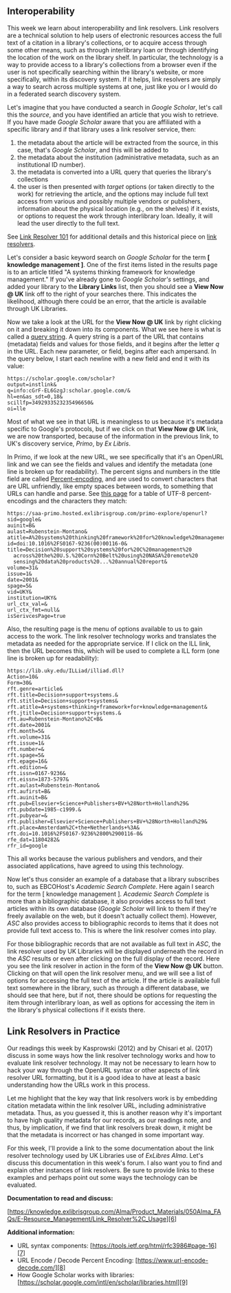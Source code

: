 ## Interoperability

This week we learn about interoperability and link resolvers. Link
resolvers are a technical solution to help users of electronic resources
access the full text of a citation in a library's collections, or to
acquire access through some other means, such as through interlibrary
loan or through identifying the location of the work on the library
shelf. In particular, the technology is a way to provide access to a
library's collections from a browser even if the user is not
specifically searching within the library's website, or more
specifically, within its discovery system. If it helps, link resolvers
are simply a way to search across multiple systems at one, just like
you or I would do in a federated search discovery system.

Let's imagine that you have conducted a search in *Google Scholar*,
let's call this the *source*, and you have identified an article that
you wish to retrieve. If you have made *Google Scholar* aware that you
are affiliated with a specific library and if that library uses a link
resolver service, then:

1. the metadata about the article will be extracted from the source, in
   this case, that's *Google Scholar*, and this will be added to 
2. the metadata about the institution (administrative metadata, such as
   an institutional ID number).
3. the metadata is converted into a URL query that queries the library's
   collections
4. the user is then presented with *target* options (or taken directly
   to the work) for retrieving the article, and the options may include
   full text access from various and possibly multiple vendors or
   publishers, information about the physical location (e.g., on the
   shelves) if it exists, or options to request the work through
   interlibrary loan. Ideally, it will lead the user directly to the
   full text.

See [Link Resolver 101][1] for additional details and this historical
piece on [link resolvers][2].

[1]:https://web.archive.org/web/20140419201741/http://lj.libraryjournal.com:80/2004/04/ljarchives/the-lure-of-linking/#LinkResolver
[2]:https://web.archive.org/web/20140419201741/http://lj.libraryjournal.com:80/2004/04/ljarchives/the-lure-of-linking/

Let's consider a basic keyword search on *Google Scholar* for the term
**[ knowledge management ]**. One of the first items listed in the
results page is to an article titled "A systems thinking framework for
knowledge management." If you've already gone to *Google Scholar's*
settings, and added your library to the **Library Links** list, then you
should see a **View Now @ UK** link off to the right of your searches
there. This indicates the likelihood, although there could be an error,
that the article is available through UK Libraries.

Now we take a look at the URL for the **View Now @ UK** link by right
clicking on it and breaking it down into its components. What we see
here is what is called a [query string][3]. A query string is a part of
the URL that contains (metadata) fields and values for those fields, and
it begins after the letter *q* in the URL. Each new parameter, or field,
begins after each ampersand. In the query below, I start each newline
with a new field and end it with its value:

```
https://scholar.google.com/scholar?
output=instlink&
q=info:cGrF-EL6GzgJ:scholar.google.com/&
hl=en&as_sdt=0,18&
scillfp=3492933523235496650&
oi=lle
```

[3]:https://en.wikipedia.org/wiki/Query_string

Most of what we see in that URL is meaningless to us because it's
metadata specific to Google's protocols, but if we click on that **View
Now @ UK** link, we are now transported, because of the information in
the previous link, to UK's discovery service, *Primo*, by *Ex Libris*.

In Primo, if we look at the new URL, we see specifically that it's an
OpenURL link and we can see the fields and values and identify the
metadata (one line is broken up for readability). The percent signs and
numbers in the title field are called [Percent-encoding][4], and are
used to convert characters that are URL unfriendly, like empty spaces
between words, to something that URLs can handle and parse. See [this
page][5] for a table of UTF-8 percent-encodings and the characters they
match:

[4]:https://en.wikipedia.org/wiki/Percent-encoding
[5]:https://www.w3schools.com/tags/ref_urlencode.asp

```
https://saa-primo.hosted.exlibrisgroup.com/primo-explore/openurl?
sid=google&
auinit=B&
aulast=Rubenstein-Montano&
atitle=A%20systems%20thinking%20framework%20for%20knowledge%20management&
id=doi:10.1016%2FS0167-9236(00)00116-0&
title=Decision%20support%20systems%20for%20C%20management%20
  across%20the%20U.S.%20Corn%20Belt%20using%20NASA%20remote%20
  sensing%20data%20products%20...%20annual%20report&
volume=31&
issue=1&
date=2001&
spage=5&
vid=UKY&
institution=UKY&
url_ctx_val=&
url_ctx_fmt=null&
isSerivcesPage=true
```

Also, the resulting page is the menu of options available to us to gain
access to the work. The link resolver technology works and translates
the metadata as needed for the appropriate service. If I click on the
ILL link, then the URL becomes this, which will be used to complete a
ILL form (one line is broken up for readability):

```
https://lib.uky.edu/ILLiad/illiad.dll?
Action=10&
Form=30&
rft.genre=article&
rft.title=Decision+support+systems.&
rft.stitle=Decision+support+systems&
rft.atitle=A+systems+thinking+framework+for+knowledge+management&
rft.jtitle=Decision+support+systems.&
rft.au=Rubenstein-Montano%2C+B&
rft.date=2001&
rft.month=5&
rft.volume=31&
rft.issue=1&
rft.number=&
rft.spage=5&
rft.epage=16&
rft.edition=&
rft.issn=0167-9236&
rft.eissn=1873-5797&
rft.aulast=Rubenstein-Montano&
rft.aufirst=B&
rft.auinit=B&
rft.pub=Elsevier+Science+Publishers+BV+%28North+Holland%29&
rft.pubdate=1985-c1999.&
rft.pubyear=&
rft.publisher=Elsevier+Science+Publishers+BV+%28North+Holland%29&
rft.place=Amsterdam%2C+the+Netherlands+%3A&
rft.doi=10.1016%2FS0167-9236%2800%2900116-0&
rfe_dat=11804282&
rfr_id=google
```

This all works because the various publishers and vendors, and their
associated applications, have agreed to using this technology.

Now let's thus consider an example of a database that a library
subscribes to, such as EBCOHost's *Academic Search Complete*. Here again
I search for the term [ knowledge management ]. *Academic Search
Complete* is more than a bibliographic database, it also provides access
to full text articles within its own database (*Google Scholar* will
link to them if they're freely available on the web, but it doesn't
actually collect them). However, *ASC* also provides access to
bibliographic records to items that it does not provide full text access
to. This is where the link resolver comes into play.

For those bibliographic records that are not available as full text in
*ASC*, the link resolver used by UK Libraries will be displayed
underneath the record in the *ASC* results or even after clicking on the
full display of the record. Here you see the link resolver in action in
the form of the **View Now @ UK** button. Clicking on that will open the
link resolver menu, and we will see a list of options for accessing the
full text of the article. If the article is available full text
somewhere in the library, such as through a different database, we
should see that here, but if not, there should be options for requesting
the item through interlibrary loan, as well as options for accessing the
item in the library's physical collections if it exists there.

## Link Resolvers in Practice

Our readings this week by Kasprowski (2012) and by Chisari et al. (2017)
discuss in some ways how the link resolver technology works and how to
evaluate link resolver technology. It may not be necessary to learn how
to hack your way through the OpenURL syntax or other aspects of link
resolver URL formatting, but it is a good idea to have at least a basic
understanding how the URLs work in this process.

Let me highlight that the key way that link resolvers work is by
embedding citation metadata within the link resolver URL, including
administrative metadata. Thus, as you guessed it, this is another reason
why it's important to have high quality metadata for our records, as
our readings note, and thus, by implication, if we find that link
resolvers break down, it might be that the metadata is incorrect or has
changed in some important way.

For this week, I'll provide a link to the some documentation about the
link resolver technology used by UK Libraries use of *ExLibres Alma*.
Let's discuss this documentation in this week's forum. I also want you
to find and explain other instances of link resolvers. Be sure to
provide links to these examples and perhaps point out some ways the
technology can be evaluated.

**Documentation to read and discuss:**

[https://knowledge.exlibrisgroup.com/Alma/Product_Materials/050Alma_FAQs/E-Resource_Management/Link_Resolver%2C_Usage][6]

**Additional information:**

- URL syntax components: [https://tools.ietf.org/html/rfc3986#page-16][7]
- URL Encode / Decode Percent Encoding: [https://www.url-encode-decode.com/][8]
- How Google Scholar works with libraries: [https://scholar.google.com/intl/en/scholar/libraries.html][9]

[6]:https://knowledge.exlibrisgroup.com/Alma/Product_Materials/050Alma_FAQs/E-Resource_Management/Link_Resolver%2C_Usage
[7]:https://tools.ietf.org/html/rfc3986#page-16
[8]:https://www.url-encode-decode.com/
[9]:https://scholar.google.com/intl/en/scholar/libraries.html

